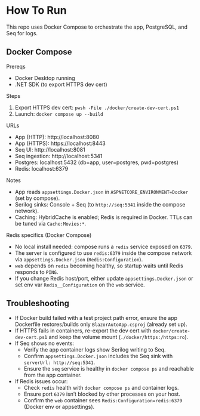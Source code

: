 How To Run
==========

This repo uses Docker Compose to orchestrate the app, PostgreSQL, and Seq for logs.

Docker Compose
--------------
Prereqs
- Docker Desktop running
- .NET SDK (to export HTTPS dev cert)

Steps
1) Export HTTPS dev cert: `pwsh -File ./docker/create-dev-cert.ps1`
2) Launch: `docker compose up --build`

URLs
- App (HTTP): http://localhost:8080
- App (HTTPS): https://localhost:8443
- Seq UI: http://localhost:8081
- Seq ingestion: http://localhost:5341
- Postgres: localhost:5432 (db=app, user=postgres, pwd=postgres)
- Redis: localhost:6379

Notes
- App reads `appsettings.Docker.json` in `ASPNETCORE_ENVIRONMENT=Docker` (set by compose).
- Serilog sinks: Console + Seq (to `http://seq:5341` inside the compose network).
- Caching: HybridCache is enabled; Redis is required in Docker. TTLs can be tuned via `Cache:Movies:*`.

Redis specifics (Docker Compose)
- No local install needed: compose runs a `redis` service exposed on `6379`.
- The server is configured to use `redis:6379` inside the compose network via `appsettings.Docker.json` (`Redis:Configuration`).
- `web` depends on `redis` becoming healthy, so startup waits until Redis responds to `PING`.
- If you change Redis host/port, either update `appsettings.Docker.json` or set env var `Redis__Configuration` on the `web` service.

Troubleshooting
---------------
- If Docker build failed with a test project path error, ensure the app Dockerfile restores/builds only `BlazorAutoApp.csproj` (already set up).
- If HTTPS fails in containers, re-export the dev cert with `docker/create-dev-cert.ps1` and keep the volume mount (`./docker/https:/https:ro`).
- If Seq shows no events:
  - Verify the app container logs show Serilog writing to Seq.
  - Confirm `appsettings.Docker.json` includes the Seq sink with `serverUrl: http://seq:5341`.
  - Ensure the `seq` service is healthy in `docker compose ps` and reachable from the app container.
- If Redis issues occur:
  - Check `redis` health with `docker compose ps` and container logs.
  - Ensure port `6379` isn’t blocked by other processes on your host.
  - Confirm the `web` container sees `Redis:Configuration=redis:6379` (Docker env or appsettings).
